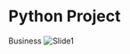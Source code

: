 # Python Project
Business 
![Slide1](https://github.com/dandai509/Python-Project/assets/106848444/afecc43d-3163-4842-85ad-5c5419520f88)

